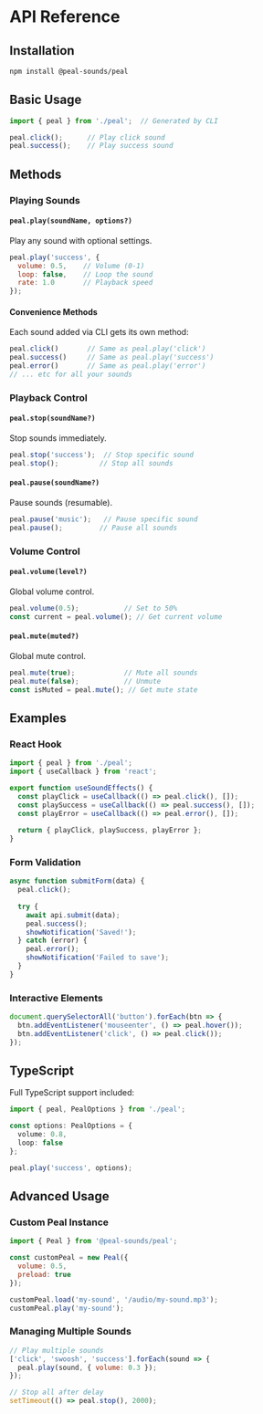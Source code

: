 # API Reference

## Installation

```bash
npm install @peal-sounds/peal
```

## Basic Usage

```javascript
import { peal } from './peal';  // Generated by CLI

peal.click();      // Play click sound
peal.success();    // Play success sound
```

## Methods

### Playing Sounds

#### `peal.play(soundName, options?)`
Play any sound with optional settings.

```javascript
peal.play('success', {
  volume: 0.5,    // Volume (0-1)
  loop: false,    // Loop the sound
  rate: 1.0       // Playback speed
});
```

#### Convenience Methods
Each sound added via CLI gets its own method:

```javascript
peal.click()       // Same as peal.play('click')
peal.success()     // Same as peal.play('success')
peal.error()       // Same as peal.play('error')
// ... etc for all your sounds
```

### Playback Control

#### `peal.stop(soundName?)`
Stop sounds immediately.

```javascript
peal.stop('success');  // Stop specific sound
peal.stop();          // Stop all sounds
```

#### `peal.pause(soundName?)`
Pause sounds (resumable).

```javascript
peal.pause('music');   // Pause specific sound
peal.pause();         // Pause all sounds
```

### Volume Control

#### `peal.volume(level?)`
Global volume control.

```javascript
peal.volume(0.5);           // Set to 50%
const current = peal.volume(); // Get current volume
```

#### `peal.mute(muted?)`
Global mute control.

```javascript
peal.mute(true);            // Mute all sounds
peal.mute(false);           // Unmute
const isMuted = peal.mute(); // Get mute state
```

## Examples

### React Hook

```javascript
import { peal } from './peal';
import { useCallback } from 'react';

export function useSoundEffects() {
  const playClick = useCallback(() => peal.click(), []);
  const playSuccess = useCallback(() => peal.success(), []);
  const playError = useCallback(() => peal.error(), []);
  
  return { playClick, playSuccess, playError };
}
```

### Form Validation

```javascript
async function submitForm(data) {
  peal.click();
  
  try {
    await api.submit(data);
    peal.success();
    showNotification('Saved!');
  } catch (error) {
    peal.error();
    showNotification('Failed to save');
  }
}
```

### Interactive Elements

```javascript
document.querySelectorAll('button').forEach(btn => {
  btn.addEventListener('mouseenter', () => peal.hover());
  btn.addEventListener('click', () => peal.click());
});
```

## TypeScript

Full TypeScript support included:

```typescript
import { peal, PealOptions } from './peal';

const options: PealOptions = {
  volume: 0.8,
  loop: false
};

peal.play('success', options);
```

## Advanced Usage

### Custom Peal Instance

```javascript
import { Peal } from '@peal-sounds/peal';

const customPeal = new Peal({
  volume: 0.5,
  preload: true
});

customPeal.load('my-sound', '/audio/my-sound.mp3');
customPeal.play('my-sound');
```

### Managing Multiple Sounds

```javascript
// Play multiple sounds
['click', 'swoosh', 'success'].forEach(sound => {
  peal.play(sound, { volume: 0.3 });
});

// Stop all after delay
setTimeout(() => peal.stop(), 2000);
```